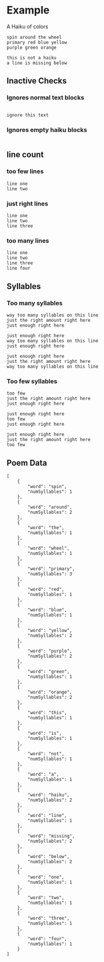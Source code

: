 # Example

A Haiku of colors

```poems-haiku
spin around the wheel
primary red blue yellow
purple green orange
```

```poems-haiku
this is not a haiku
a line is missing below
```

## Inactive Checks

### Ignores normal text blocks

```text

ignore this text

```

### Ignores empty haiku blocks

```poems-haiku
```

## line count

### too few lines

```poems-haiku
line one
line two
```

### just right lines

```poems-haiku
line one
line two
line three
```

### too many lines

```poems-haiku
line one
line two
line three
line four
```

## Syllables

### Too many syllables

```poems-haiku
way too many syllables on this line
just the right amount right here
just enough right here
```

```poems-haiku
just enough right here
way too many syllables on this line
just enough right here
```

```poems-haiku
just enough right here
just the right amount right here
way too many syllables on this line
```

### Too few syllables

```poems-haiku
too few
just the right amount right here
just enough right here
```

```poems-haiku
just enough right here
too few
just enough right here
```

```poems-haiku
just enough right here
just the right amount right here
too few
```

## Poem Data

```poems-data
[
    {
        "word": "spin",
        "numSyllables": 1
    },
    {
        "word": "around",
        "numSyllables": 2
    },
    {
        "word": "the",
        "numSyllables": 1
    },
    {
        "word": "wheel",
        "numSyllables": 1
    },
    {
        "word": "primary",
        "numSyllables": 3
    },
    {
        "word": "red",
        "numSyllables": 1
    },
    {
        "word": "blue",
        "numSyllables": 1
    },
    {
        "word": "yellow",
        "numSyllables": 2
    },
    {
        "word": "purple",
        "numSyllables": 2
    },
    {
        "word": "green",
        "numSyllables": 1
    },
    {
        "word": "orange",
        "numSyllables": 2
    },
    {
        "word": "this",
        "numSyllables": 1
    },
    {
        "word": "is",
        "numSyllables": 1
    },
    {
        "word": "not",
        "numSyllables": 1
    },
    {
        "word": "a",
        "numSyllables": 1
    },
    {
        "word": "haiku",
        "numSyllables": 2
    },
    {
        "word": "line",
        "numSyllables": 1
    },
    {
        "word": "missing",
        "numSyllables": 2
    },
    {
        "word": "below",
        "numSyllables": 2
    },
    {
        "word": "one",
        "numSyllables": 1
    },
    {
        "word": "two",
        "numSyllables": 1
    },
    {
        "word": "three",
        "numSyllables": 1
    },
    {
        "word": "four",
        "numSyllables": 1
    }
]
```

